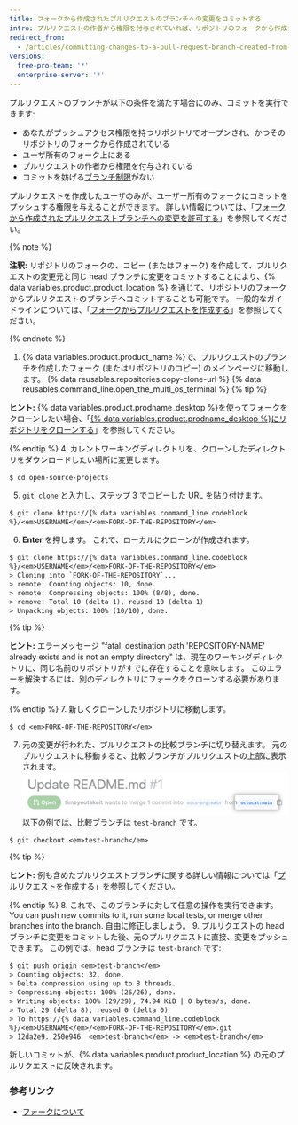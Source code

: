 ```yaml
---
title: フォークから作成されたプルリクエストのブランチへの変更をコミットする
intro: プルリクエストの作者から権限を付与されていれば、リポジトリのフォークから作成されたプルリクエストのブランチにおける変更をコミットできます。
redirect_from:
  - /articles/committing-changes-to-a-pull-request-branch-created-from-a-fork
versions:
  free-pro-team: '*'
  enterprise-server: '*'
---
```


プルリクエストのブランチが以下の条件を満たす場合にのみ、コミットを実行できます:
- あなたがプッシュアクセス権限を持つリポジトリでオープンされ、かつそのリポジトリのフォークから作成されている
- ユーザ所有のフォーク上にある
- プルリクエストの作者から権限を付与されている
- コミットを妨げる[ブランチ制限](/articles/about-branch-restrictions)がない

プルリクエストを作成したユーザのみが、ユーザー所有のフォークにコミットをプッシュする権限を与えることができます。 詳しい情報については、「[フォークから作成されたプルリクエストブランチへの変更を許可する](/articles/allowing-changes-to-a-pull-request-branch-created-from-a-fork)」を参照してください。

{% note %}

**注釈:** リポジトリのフォークの、コピー (またはフォーク) を作成して、プルリクエストの変更元と同じ head ブランチに変更をコミットすることにより、{% data variables.product.product_location %} を通じて、リポジトリのフォークからプルリクエストのブランチへコミットすることも可能です。 一般的なガイドラインについては、「[フォークからプルリクエストを作成する](/articles/creating-a-pull-request-from-a-fork)」を参照してください。

{% endnote %}

1. {% data variables.product.product_name %}で、プルリクエストのブランチを作成したフォーク (またはリポジトリのコピー) のメインページに移動します。
{% data reusables.repositories.copy-clone-url %}
{% data reusables.command_line.open_the_multi_os_terminal %}
 {% tip %}

 **ヒント:** {% data variables.product.prodname_desktop %}を使ってフォークをクローンしたい場合、「[{% data variables.product.prodname_desktop %}にリポジトリをクローンする](/articles/cloning-a-repository/#cloning-a-repository-to-github-desktop)」を参照してください。

 {% endtip %}
4. カレントワーキングディレクトリを、クローンしたディレクトリをダウンロードしたい場所に変更します。
  ```shell
  $ cd open-source-projects
  ```
5. `git clone` と入力し、ステップ 3 でコピーした URL を貼り付けます。
  ```shell
  $ git clone https://{% data variables.command_line.codeblock %}/<em>USERNAME</em>/<em>FORK-OF-THE-REPOSITORY</em>
  ```
6. **Enter** を押します。 これで、ローカルにクローンが作成されます。
  ```shell
  $ git clone https://{% data variables.command_line.codeblock %}/<em>USERNAME</em>/<em>FORK-OF-THE-REPOSITORY</em>
  > Cloning into `FORK-OF-THE-REPOSITORY`...
  > remote: Counting objects: 10, done.
  > remote: Compressing objects: 100% (8/8), done.
  > remove: Total 10 (delta 1), reused 10 (delta 1)
  > Unpacking objects: 100% (10/10), done.
  ```
 {% tip %}

 **ヒント:** エラーメッセージ "fatal: destination path 'REPOSITORY-NAME' already exists and is not an empty directory" は、現在のワーキングディレクトリに、同じ名前のリポジトリがすでに存在することを意味します。 このエラーを解決するには、別のディレクトリにフォークをクローンする必要があります。

 {% endtip %}
7. 新しくクローンしたリポジトリに移動します。
  ```shell
  $ cd <em>FORK-OF-THE-REPOSITORY</em>
  ```
7. 元の変更が行われた、プルリクエストの比較ブランチに切り替えます。 元のプルリクエストに移動すると、比較ブランチがプルリクエストの上部に表示されます。 ![比較ブランチの例](/assets/images/help/pull_requests/compare-branch-example.png) 以下の例では、比較ブランチは `test-branch` です。
  ```shell
  $ git checkout <em>test-branch</em>
  ```

 {% tip %}

 **ヒント:** 例も含めたプルリクエストブランチに関する詳しい情報については「[プルリクエストを作成する](/articles/creating-a-pull-request/#changing-the-branch-range-and-destination-repository)」を参照してください。

 {% endtip %}
8. これで、このブランチに対して任意の操作を実行できます。 You can push new commits to it, run some local tests, or merge other branches into the branch. 自由に修正しましょう。
9. プルリクエストの head ブランチに変更をコミットした後、元のプルリクエストに直接、変更をプッシュできます。 この例では、head ブランチは `test-branch` です:
  ```shell
  $ git push origin <em>test-branch</em>
  > Counting objects: 32, done.
  > Delta compression using up to 8 threads.
  > Compressing objects: 100% (26/26), done.
  > Writing objects: 100% (29/29), 74.94 KiB | 0 bytes/s, done.
  > Total 29 (delta 8), reused 0 (delta 0)
  > To https://{% data variables.command_line.codeblock %}/<em>USERNAME</em>/<em>FORK-OF-THE-REPOSITORY</em>.git
  > 12da2e9..250e946  <em>test-branch</em> -> <em>test-branch</em>
  ```

新しいコミットが、{% data variables.product.product_location %} の元のプルリクエストに反映されます。

### 参考リンク

- [フォークについて](/articles/about-forks)
